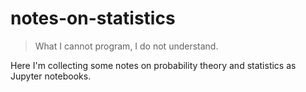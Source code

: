 # notes-on-statistics

> What I cannot program, I do not understand.

Here I'm collecting some notes on probability theory and statistics as Jupyter notebooks.

